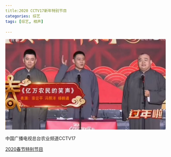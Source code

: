 ```yaml
---
title:2020 CCTV17新年特别节目
categories: 综艺
tags: [综艺, 相声]

---
```


![](https://raw.githubusercontent.com/rhenginium/image/main/Screenshot_20210324_232305_com.sina.weibo_edit_69.jpg)

中国广播电视总台农业频道CCTV17

[2020春节特别节目](https://m.weibo.cn/6574451359/4465103724554755 )